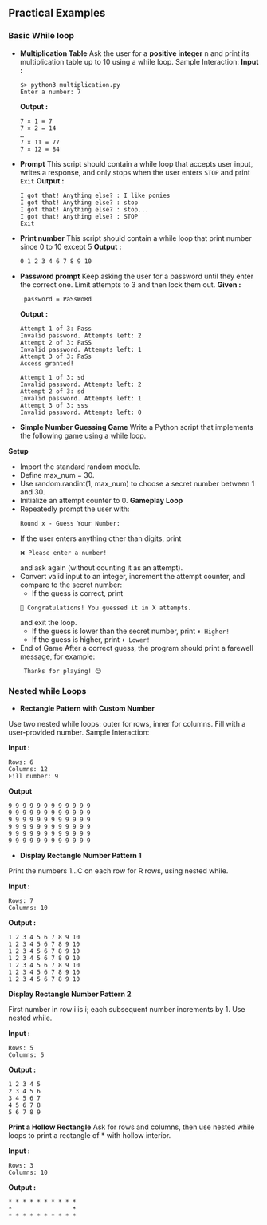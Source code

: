 ## **Practical Examples**
### Basic While loop 
- **Multiplication Table**
	Ask the user for a **positive integer** n and print its multiplication table up to 10 using a while loop.
	Sample Interaction:
	**Input :**
	```shell
	$> python3 multiplication.py
	Enter a number: 7
	```
	**Output :**
	```shell
	7 × 1 = 7
	7 × 2 = 14
	…
	7 × 11 = 77
	7 × 12 = 84
	```

- **Prompt**
	This script should contain a while loop that accepts user input, writes a response,
	and only stops when the user enters `STOP` and print `Exit`
	**Output :**
	```shell
	I got that! Anything else? : I like ponies
	I got that! Anything else? : stop
	I got that! Anything else? : stop...
	I got that! Anything else? : STOP
	Exit
	```

- **Print number**
	This script should contain a while loop that print number since 0 to 10 except 5
	**Output :**
	```shell
	0 1 2 3 4 6 7 8 9 10
	```
- **Password prompt**
   Keep asking the user for a password until they enter the correct one. Limit attempts to 3 and then lock them out.
   **Given :**
   ```
	password = PaSsWoRd
	```
	**Output :**
	```shell
	Attempt 1 of 3: Pass
	Invalid password. Attempts left: 2
	Attempt 2 of 3: PaSS
	Invalid password. Attempts left: 1
	Attempt 3 of 3: PaSs
	Access granted!
	```
	```shell
	Attempt 1 of 3: sd
	Invalid password. Attempts left: 2
	Attempt 2 of 3: sd
	Invalid password. Attempts left: 1
	Attempt 3 of 3: sss
	Invalid password. Attempts left: 0
	```

- **Simple Number Guessing Game**
Write a Python script that implements the following game using a while loop.

**Setup**
 - Import the standard random module.
 - Define max_num = 30.
 - Use random.randint(1, max_num) to choose a secret number between 1 and 30.
 - Initialize an attempt counter to 0.
**Gameplay Loop**
 - Repeatedly prompt the user with:
   ```
   Round x - Guess Your Number: 
   ```
 - If the user enters anything other than digits, print
   ```
   ❌ Please enter a number!
   ```
   and ask again (without counting it as an attempt).
 - Convert valid input to an integer, increment the attempt counter, and compare to the secret number:
   	- If the guess is correct, print
	```
 	🎉 Congratulations! You guessed it in X attempts.
 	```
 	and exit the loop.
	- If the guess is lower than the secret number, print
   	```⬆️ Higher!```
   	- If the guess is higher, print
   	```⬇️ Lower!```
 - End of Game
   After a correct guess, the program should print a farewell message, for example:
   ```
	Thanks for playing! 😊
   ```

### Nested while Loops

- **Rectangle Pattern with Custom Number**

Use two nested while loops: outer for rows, inner for columns. Fill with a user-provided number.
Sample Interaction:

**Input :** 
```
Rows: 6
Columns: 12
Fill number: 9
```

**Output**
```
9 9 9 9 9 9 9 9 9 9 9 9
9 9 9 9 9 9 9 9 9 9 9 9
9 9 9 9 9 9 9 9 9 9 9 9
9 9 9 9 9 9 9 9 9 9 9 9
9 9 9 9 9 9 9 9 9 9 9 9
9 9 9 9 9 9 9 9 9 9 9 9
```


- **Display Rectangle Number Pattern 1**

Print the numbers 1…C on each row for R rows, using nested while.

**Input :**
```
Rows: 7
Columns: 10
```

**Output :**

```
1 2 3 4 5 6 7 8 9 10
1 2 3 4 5 6 7 8 9 10
1 2 3 4 5 6 7 8 9 10
1 2 3 4 5 6 7 8 9 10
1 2 3 4 5 6 7 8 9 10
1 2 3 4 5 6 7 8 9 10
1 2 3 4 5 6 7 8 9 10
```


**Display Rectangle Number Pattern 2**

First number in row i is i; each subsequent number increments by 1. Use nested while.

**Input :**
```
Rows: 5
Columns: 5
```
**Output :**
```
1 2 3 4 5
2 3 4 5 6
3 4 5 6 7
4 5 6 7 8
5 6 7 8 9
```

**Print a Hollow Rectangle**
Ask for rows and columns, then use nested while loops to print a rectangle of * with hollow interior.

**Input :**
```
Rows: 3
Columns: 10
```

**Output :**
```
* * * * * * * * * *
*                 *
* * * * * * * * * *
```

